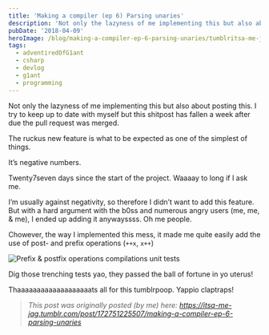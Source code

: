 ```yaml
---
title: 'Making a compiler (ep 6) Parsing unaries'
description: 'Not only the lazyness of me implementing this but also about posting this. I try to keep up to date with myself but this shitpost has fallen a week after due the pull request was merged.'
pubDate: '2018-04-09'
heroImage: /blog/making-a-compiler-ep-6-parsing-unaries/tumblritsa-me-jag17275122550701.png
tags:
  - adventiredOfG1ant
  - csharp
  - devlog
  - g1ant
  - programming
---
```


Not only the lazyness of me implementing this but also about posting this. I try to keep up to date with myself but this shitpost has fallen a week after due the pull request was merged.

The ruckus new feature is what to be expected as one of the simplest of things.

It’s negative numbers.

Twenty7seven days since the start of the project. Waaaay to long if I ask me.

I’m usually against negativity, so therefore I didn’t want to add this feature. But with a hard argument with the b0ss and numerous angry users (me, me, & me), I ended up adding it anywayssss. Oh me people.<!--more-->

Chowever, the way I implemented this mess, it made me quite easily add the use of post- and prefix operations (`++x`, `x++`)

![Prefix & postfix operations compilations unit tests](/blog/making-a-compiler-ep-6-parsing-unaries/tumblritsa-me-jag17275122550701.png)

Dig those trenching tests yao, they passed the ball of fortune in yo uterus!

Thaaaaaaaaaaaaaaaaaaats all for this tumblrpoop. Yappio claptraps!

> _This post was originally posted (by me) here: <https://itsa-me-jag.tumblr.com/post/172751225507/making-a-compiler-ep-6-parsing-unaries>_
